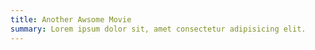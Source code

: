 ```yaml
---
title: Another Awsome Movie
summary: Lorem ipsum dolor sit, amet consectetur adipisicing elit.
---
```


